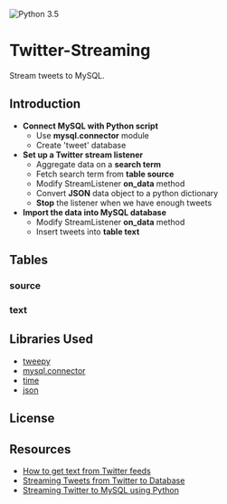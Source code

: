 ![Python 3.5](https://img.shields.io/badge/python-3.5-blue.svg)

# Twitter-Streaming
Stream tweets to MySQL. 

## Introduction
* **Connect MySQL with Python script**
    * Use **mysql.connector** module
    * Create 'tweet' database
* **Set up a Twitter stream listener**
    * Aggregate data on a **search term**
    * Fetch search term from **table source**
    * Modify StreamListener **on_data** method
    * Convert **JSON** data object to a python dictionary
    * **Stop** the listener when we have enough tweets
* **Import the data into MySQL database**
    * Modify StreamListener **on_data** method
    * Insert tweets into **table text**

## Tables
### source

### text

## Libraries Used
* [tweepy](http://www.tweepy.org/)
* [mysql.connector](https://dev.mysql.com/downloads/connector/python/)
* [time](https://docs.python.org/3/library/time.html)
* [json](https://docs.python.org/3/library/json.html)

## License

## Resources
* [How to get text from Twitter feeds](http://www.tulane.edu/~howard/CompCultES/twitter.html)
* [Streaming Tweets from Twitter to Database](https://pythonprogramming.net/mysql-live-database-example-streaming-data/)
* [Streaming Twitter to MySQL using Python](http://miningthedetails.com/blog/python/TwitterStreamsPythonMySQL/)
